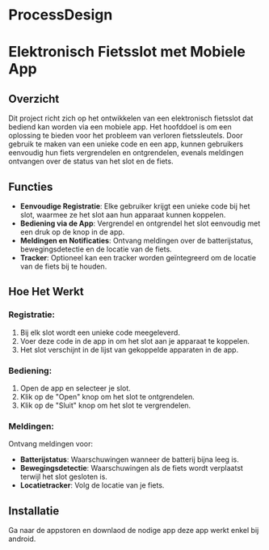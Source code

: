 # ProcessDesign
# Elektronisch Fietsslot met Mobiele App

## Overzicht

Dit project richt zich op het ontwikkelen van een elektronisch fietsslot dat bediend kan worden via een mobiele app. Het hoofddoel is om een oplossing te bieden voor het probleem van verloren fietssleutels. Door gebruik te maken van een unieke code en een app, kunnen gebruikers eenvoudig hun fiets vergrendelen en ontgrendelen, evenals meldingen ontvangen over de status van het slot en de fiets.

## Functies

- **Eenvoudige Registratie**: Elke gebruiker krijgt een unieke code bij het slot, waarmee ze het slot aan hun apparaat kunnen koppelen.
- **Bediening via de App**: Vergrendel en ontgrendel het slot eenvoudig met een druk op de knop in de app.
- **Meldingen en Notificaties**: Ontvang meldingen over de batterijstatus, bewegingsdetectie en de locatie van de fiets.
- **Tracker**: Optioneel kan een tracker worden geïntegreerd om de locatie van de fiets bij te houden.

## Hoe Het Werkt

### Registratie:

1. Bij elk slot wordt een unieke code meegeleverd.
2. Voer deze code in de app in om het slot aan je apparaat te koppelen.
3. Het slot verschijnt in de lijst van gekoppelde apparaten in de app.

### Bediening:

1. Open de app en selecteer je slot.
2. Klik op de "Open" knop om het slot te ontgrendelen.
3. Klik op de "Sluit" knop om het slot te vergrendelen.

### Meldingen:

Ontvang meldingen voor:
- **Batterijstatus**: Waarschuwingen wanneer de batterij bijna leeg is.
- **Bewegingsdetectie**: Waarschuwingen als de fiets wordt verplaatst terwijl het slot gesloten is.
- **Locatietracker**: Volg de locatie van je fiets.

## Installatie

Ga naar de appstoren en downlaod de nodige app deze app werkt enkel bij android. 
